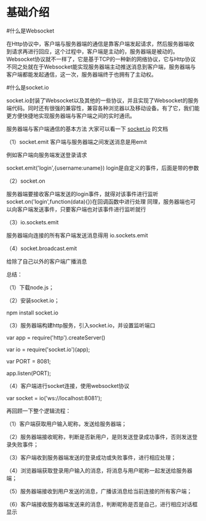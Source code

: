 # 基础介绍
#什么是Websocket

在Http协议中，客户端与服务器端的通信是靠客户端发起请求，然后服务器端收到请求再进行回应，这个过程中，客户端是主动的，服务器端是被动的。Websocket协议就不一样了，它是基于TCP的一种新的网络协议，它与Http协议不同之处就在于Websocket能实现服务器端主动推送消息到客户端，服务器端与客户端都能发起通信，这一次，服务器端终于也拥有了主动权。

#什么是socket.io

socket.io封装了Websocket以及其他的一些协议，并且实现了Websocket的服务端代码。同时还有很强的兼容性，兼容各种浏览器以及移动设备。有了它，我们能更方便快捷地实现服务器端与客户端之间的实时通讯。

服务器端与客户端通信的基本方法
大家可以看一下 [socket.io](https://socket.io/docs/) 的文档

（1）socket.emit
客户端与服务器端之间发送消息是用emit

例如客户端向服务端发送登录请求

socket.emit('login',{username:uname}) login是自定义的事件，后面是带的参数

（2）socket.on

服务器端要接收客户端发送的login事件，就得对该事件进行监听
socket.on('login',function(data){})在回调函数中进行处理
同理，服务器端也可以向客户端发送事件，只要客户端也对该事件进行监听就行

（3）io.sockets.emit

服务器端向连接的所有客户端发送消息得用 io.sockets.emit

（4）socket.broadcast.emit

给除了自己以外的客户端广播消息


总结：

（1）下载node.js；

（2）安装socket.io；

npm install socket.io

（3）服务器端构建http服务，引入socket.io，并设置监听端口

var app = require('http').createServer()

var io = require('socket.io')(app);

var PORT = 8081;

app.listen(PORT);

（4）客户端进行socket连接，使用websocket协议

var socket = io('ws://localhost:8081');

再回顾一下整个逻辑流程：

（1）客户端获取用户输入昵称，发送给服务器端；

（2）服务器端接收昵称，判断是否新用户，是则发送登录成功事件，否则发送登录失败事件；

（3）客户端收到服务器端发送的登录成功或失败事件，进行相应处理；

（4）浏览器端获取登录用户输入的消息，将消息与用户昵称一起发送给服务器端；

（5）服务器端接收到用户发送的消息，广播该消息给当前连接的所有客户端；

（6）客户端接收服务器端发送来的消息，判断昵称是否是自己，进行相应对话框显示
